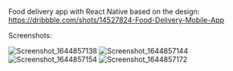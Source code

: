 Food delivery app with React Native based on the design: https://dribbble.com/shots/14527824-Food-Delivery-Mobile-App

Screenshots:

![Screenshot_1644857138](https://user-images.githubusercontent.com/93079470/153908152-53fd0888-1d47-4e65-b480-beba18b7e76d.png)
![Screenshot_1644857144](https://user-images.githubusercontent.com/93079470/153908167-b4b42f44-53cf-40d1-9c7e-329886c92c1b.png)
![Screenshot_1644857154](https://user-images.githubusercontent.com/93079470/153908174-f0a4ac38-2546-4227-aa58-1744893c8f68.png)
![Screenshot_1644857172](https://user-images.githubusercontent.com/93079470/153908183-51bb142a-697e-4e3d-911e-1961aa9f83e0.png)
